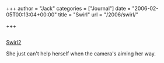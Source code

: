 +++
author = "Jack"
categories = ["Journal"]
date = "2006-02-05T00:13:04+00:00"
title = "Swirl"
url = "/2006/swirl/"

+++

<div>
  <p>
    <a href="http://www.flickr.com/photos/jbaty/95525542/" title="photo sharing"><img src="https://static.flickr.com/28/95525542_5ae565c41a_m.jpg" alt="" /></a>
  </p></p> 
  
  <p>
    <a href="http://www.flickr.com/photos/jbaty/95525542/">Swirl2</a>
  </p>
</div>

She just can't help herself when the camera's aiming her way. </p>